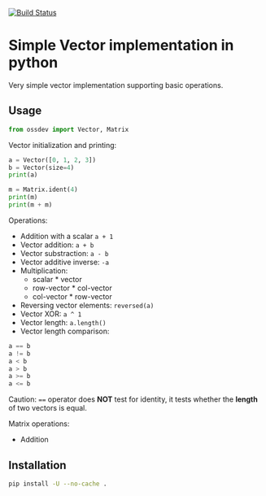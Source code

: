 [![Build Status](https://travis-ci.org/zacikpa/open-source-development-course-hw02-1.svg?branch=master)](https://travis-ci.org/zacikpa/open-source-development-course-hw02-1)

# Simple Vector implementation in python 

Very simple vector implementation supporting basic operations.

## Usage

```python
from ossdev import Vector, Matrix
```

Vector initialization and printing:
```python
a = Vector([0, 1, 2, 3])
b = Vector(size=4)
print(a)

m = Matrix.ident(4)
print(m)
print(m + m)
```

Operations:
- Addition with a scalar `a + 1`
- Vector addition: `a + b`
- Vector substraction: `a - b`
- Vector additive inverse: `-a`
- Multiplication:
  - scalar * vector
  - row-vector * col-vector
  - col-vector * row-vector
- Reversing vector elements: `reversed(a)`
- Vector XOR: `a ^ 1`
- Vector length: `a.length()`
- Vector length comparison:
```python
a == b
a != b
a < b
a > b
a >= b
a <= b
```
Caution: `==` operator does **NOT** test for identity, it tests whether the **length** of two vectors is equal.

Matrix operations:
- Addition

## Installation

```bash
pip install -U --no-cache . 
```
